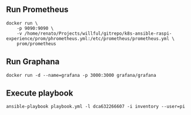 ## Run Prometheus
```
docker run \
    -p 9090:9090 \
    -v /home/renato/Projects/willful/gitrepo/k8s-ansible-raspi-experience/prom/phrometheus.yml:/etc/prometheus/prometheus.yml \
    prom/prometheus
```

## Run Graphana
```
docker run -d --name=grafana -p 3000:3000 grafana/grafana
```

## Execute playbook

```
ansible-playbook playbook.yml -l dca632266607 -i inventory --user=pi
```